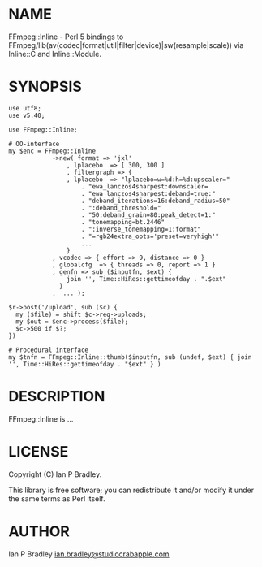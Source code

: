 
# NAME

FFmpeg::Inline - Perl 5 bindings to FFmpeg/lib(av(codec|format|util|filter|device)|sw(resample|scale)) via Inline::C and Inline::Module.

# SYNOPSIS
    use utf8;
    use v5.40;

    use FFmpeg::Inline;

    # OO-interface
    my $enc = FFmpeg::Inline
                ->new( format => 'jxl'
                    , lplacebo  => [ 300, 300 ]
                    , filtergraph => {
                    , lplacebo  => "lplacebo=w=%d:h=%d:upscaler="
                        . "ewa_lanczos4sharpest:downscaler=
                        . "ewa_lanczos4sharpest:deband=true:"
                        . "deband_iterations=16:deband_radius=50"
                        . ":deband_threshold="
                        . "50:deband_grain=80:peak_detect=1:"
                        . "tonemapping=bt.2446"
                        . ":inverse_tonemapping=1:format"
                        . "=rgb24extra_opts='preset=veryhigh'"
                        ...
                    }
                , vcodec => { effort => 9, distance => 0 }
                , globalcfg  => { threads => 0, report => 1 }
                , genfn => sub ($inputfn, $ext) { 
                    join '', Time::HiRes::gettimeofday . ".$ext"
                  }
                ,  ... );

    $r->post('/upload', sub ($c) {
      my ($file) = shift $c->req->uploads;
      my $out = $enc->process($file);
      $c->500 if $?;
    })

    # Procedural interface
    my $tnfn = FFmpeg::Inline::thumb($inputfn, sub (undef, $ext) { join '', Time::HiRes::gettimeofday . "$ext" } )

# DESCRIPTION

FFmpeg::Inline is ...

# LICENSE

Copyright (C) Ian P Bradley.

This library is free software; you can redistribute it and/or modify
it under the same terms as Perl itself.

# AUTHOR

Ian P Bradley <ian.bradley@studiocrabapple.com>
